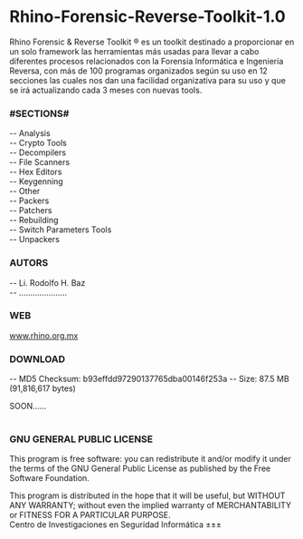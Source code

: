 # Rhino-Forensic-Reverse-Toolkit-1.0

Rhino Forensic & Reverse Toolkit ® es un toolkit destinado a proporcionar en un solo framework las herramientas más usadas para llevar a cabo diferentes procesos relacionados con la Forensia Informática e Ingeniería Reversa, con más de 100 programas organizados según su uso en 12 secciones las cuales nos dan una facilidad organizativa para su uso y que se irá actualizando cada 3 meses con nuevas tools.

<h3><b>#SECTIONS#</b></h3>

-- Analysis
<br>
-- Crypto Tools
<br>
-- Decompilers
<br>
-- File Scanners
<br>
-- Hex Editors
<br>
-- Keygenning
<br>
-- Other
<br>
-- Packers
<br>
-- Patchers
<br>
-- Rebuilding
<br>
-- Switch Parameters Tools
<br>
-- Unpackers
<br>
<h3><b>AUTORS</b></h3>

-- Li. Rodolfo H. Baz
<br>
-- .....................
<br>
<h3><b>WEB</b></h3>

www.rhino.org.mx
<br>
<h3><b>DOWNLOAD</b></h3>

-- MD5 Checksum: b93effdd97290137765dba00146f253a
-- Size: 87.5 MB (91,816,617 bytes)

SOON......
<br><br>
<h3><b>GNU GENERAL PUBLIC LICENSE</b></h3>

This program is free software: you can redistribute it and/or modify it under the terms of the GNU General Public License as published by the Free Software Foundation.

This program is distributed in the hope that it will be useful, but WITHOUT ANY WARRANTY; without even the implied warranty of MERCHANTABILITY or FITNESS FOR A PARTICULAR PURPOSE.
<br>
Centro de Investigaciones en Seguridad Informática ±±±
